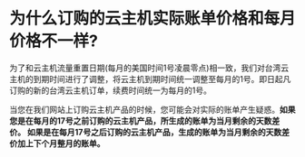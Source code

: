 <!-- --- tag: faq 云主机 -->
<!-- --- title: 为什么订购的云主机实际账单价格和每月价格不一样? -->
# 为什么订购的云主机实际账单价格和每月价格不一样?

  为了和云主机流量重置日期(每月的美国时间1号凌晨零点)相一致，我们对台湾云主机的到期时间进行了调整，将云主机到期时间统一调整至每月的1号。即日起凡订购的新的台湾云主机订单，续费时间统一为每月的1号。 
  
  当您在我们网站上订购云主机产品的时候，您可能会对实际的账单产生疑惑。<strong>如果您是在每月的17号之前订购的云主机产品，所生成的账单为当月剩余的天数差价。 如果是在每月17号之后订购的云主机产品，生成的账单为当月剩余的天数差价加上下个月整月的账单。</strong>
  
  